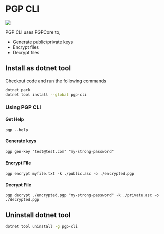 # PGP CLI

[![](http://img.shields.io/nuget/v/pgp-cli.svg?style=flat-square)](http://www.nuget.org/packages/pgp-cli/)

PGP CLI uses PGPCore to,

- Generate public/private keys
- Encrypt files
- Decrypt files

## Install as dotnet tool

Checkout code and run the following commands

```sh
dotnet pack
dotnet tool install --global pgp-cli
```

### Using PGP CLI

#### Get Help

```
pgp --help
```

#### Generate keys

```
pgp gen-key "test@test.com" "my-strong-password"
```

#### Encrypt File

```
pgp encrypt myfile.txt -k ./public.asc -o ./encrypted.pgp
```

#### Decrypt File

```
pgp decrypt ./encrypted.pgp "my-strong-password" -k ./private.asc -o ./decrypted.pgp
```

## Uninstall dotnet tool

```sh
dotnet tool uninstall -g pgp-cli
```
